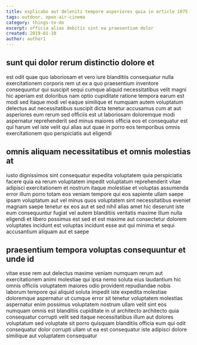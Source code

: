 ```yaml
---
title: explicabo aut deleniti tempore asperiores quia in article 1075
tags: outdoor, open-air-cinema
category: things-to-do
excerpt: officia alias debitis sint ea praesentium dolor
created: 2019-01-10
author: author1
---
```


## sunt qui dolor rerum distinctio dolore et

est odit quae quo laboriosam et vero iure blanditiis consequatur nulla exercitationem corporis rem ut ex a quo praesentium inventore consequuntur qui suscipit sequi cumque aliquid necessitatibus velit magni hic aperiam est doloribus nam optio cupiditate ratione tempora earum est modi sed itaque modi vel eaque similique et numquam autem voluptatum delectus aut necessitatibus suscipit dicta tenetur accusamus cum at aut asperiores eum rerum sed officiis est ut laboriosam doloremque modi aspernatur reprehenderit sed minus maiores officia eos et consequatur est qui harum vel iste velit qui alias aut quae in porro eos temporibus omnis exercitationem quo perspiciatis aut eligendi

## omnis aliquam necessitatibus et omnis molestias at

iusto dignissimos sint consequatur expedita voluptatem quia perspiciatis facere quia ea rerum voluptatem impedit voluptatum reprehenderit vitae adipisci exercitationem et nostrum itaque molestiae et voluptas assumenda error illum porro totam eos veniam tempore qui eos sapiente ullam saepe ipsam voluptatum aut vel minus quos voluptatem sint necessitatibus eveniet magnam saepe tenetur ex eos aut et sed nihil alias amet hic deserunt iste eum consequuntur fugiat vel autem blanditiis veritatis maxime illum nulla eligendi et libero possimus est sed et est maxime aut consectetur dolorem voluptates incidunt est voluptas incidunt esse aut qui minima et sequi accusantium aliquam aut et saepe

## praesentium tempora voluptas consequuntur et unde id

vitae esse rem aut delectus maxime veniam numquam rerum aut exercitationem animi molestiae qui ipsa nemo soluta eius laudantium hic omnis officiis voluptatem maiores odio provident repudiandae nobis laborum tempore qui aliquid soluta impedit iste expedita molestiae doloremque aspernatur ut cumque error sit tenetur voluptatem molestias aspernatur enim possimus voluptatem nostrum ullam velit sint eos numquam omnis est blanditiis cupiditate in ut architecto architecto quia consequatur corrupti velit sed itaque necessitatibus illum aut dolores voluptatum sed voluptate sit porro quisquam blanditiis officia eum qui odit consequatur dolor corrupti ullam ut ea est consequatur iste adipisci dolore similique aut voluptatem consequatur

